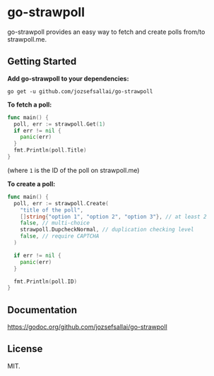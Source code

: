 # go-strawpoll

go-strawpoll provides an easy way to fetch and create polls from/to strawpoll.me.

## Getting Started

**Add go-strawpoll to your dependencies:**
```
go get -u github.com/jozsefsallai/go-strawpoll
```

**To fetch a poll:**

```go
func main() {
  poll, err := strawpoll.Get(1)
  if err != nil {
    panic(err)
  }
  fmt.Println(poll.Title)
}
```

(where `1` is the ID of the poll on strawpoll.me)

**To create a poll:**

```go
func main() {
  poll, err := strawpoll.Create(
    "title of the poll",
    []string{"option 1", "option 2", "option 3"}, // at least 2
    false, // multi-choice
    strawpoll.DupcheckNormal, // duplication checking level
    false, // require CAPTCHA
  )

  if err != nil {
    panic(err)
  }

  fmt.Println(poll.ID)
}
```

## Documentation

https://godoc.org/github.com/jozsefsallai/go-strawpoll

## License

MIT.
